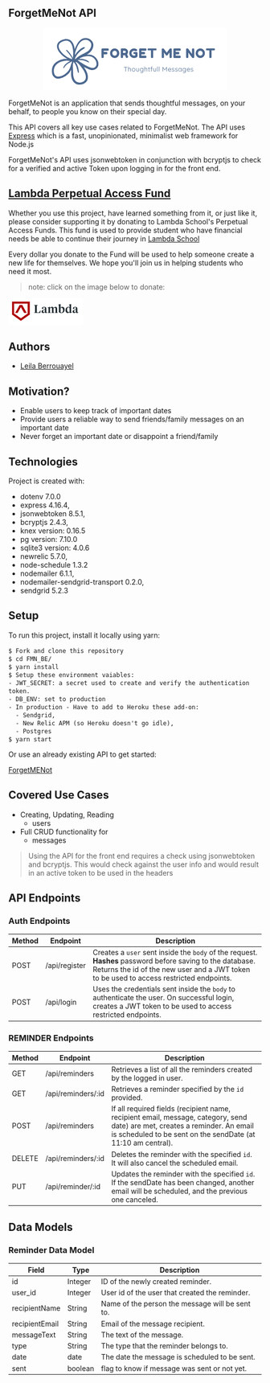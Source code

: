 ## ForgetMeNot API
<p align="center">
  <img alt="forget Me Not homepage" src="https://github.com/leila100/forgetMeNot/blob/master/forgetmenot/src/assets/images/logo2.png">
</p>

ForgetMeNot is an application that sends thoughtful messages, on your behalf, to people you know on their special day.

This API covers all key use cases related to ForgetMeNot. The API uses [Express](https://expressjs.com/) which is a fast, unopinionated, minimalist web framework for Node.js

ForgetMeNot's API uses jsonwebtoken in conjunction with bcryptjs to check for a verified and active Token upon logging in for the front end.

## [Lambda Perpetual Access Fund](https://lambdapaf.org/)

Whether you use this project, have learned something from it, or just like it, please consider supporting it by donating to Lambda School's Perpetual Access Funds. This fund is used to provide student who have financial needs be able to continue their journey in [Lambda School](https://lambdaschool.com/)

Every dollar you donate to the Fund will be used to help someone create a new life for themselves. We hope you'll join us in helping students who need it most.

> note: click on the image below to donate:

[![button](https://github.com/labspt3-nutrition-tracker/nutrition-tracker-BE/blob/david-chua/Images/Lambda%20School.png)](https://lambdapaf.org/)

## Authors

* [Leila Berrouayel](https://github.com/leila100)

## Motivation?

- Enable users to keep track of important dates
- Provide users a reliable way to send friends/family messages on an important date
- Never forget an important date or disappoint a friend/family

## Technologies

Project is created with:
  * dotenv 7.0.0
  * express 4.16.4,
  * jsonwebtoken 8.5.1,
  * bcryptjs 2.4.3,
  * knex version: 0.16.5
  * pg version: 7.10.0
  * sqlite3 version: 4.0.6
  * newrelic 5.7.0,
  * node-schedule 1.3.2
  * nodemailer 6.1.1,
  * nodemailer-sendgrid-transport 0.2.0,
  * sendgrid 5.2.3

## Setup

To run this project, install it locally using yarn:

    $ Fork and clone this repository
    $ cd FMN_BE/
    $ yarn install
    $ Setup these environment vaiables:
    - JWT_SECRET: a secret used to create and verify the authentication token.
    - DB_ENV: set to production
    - In production - Have to add to Heroku these add-on: 
      - Sendgrid, 
      - New Relic APM (so Heroku doesn't go idle),
      - Postgres
    $ yarn start

Or use an already existing API to get started:

[ForgetMENot](https://fmn-be.herokuapp.com/)

## Covered Use Cases

  * Creating, Updating, Reading
    * users
  * Full CRUD functionality for
    * messages

 > Using the API for the front end requires a check using jsonwebtoken and bcryptjs. This would check against the user info and would result in an active token to be used in the headers

## API Endpoints

### Auth Endpoints

| Method | Endpoint      | Description                                                                                                                                                                                          |
| ------ | ------------- | ---------------------------------------------------------------------------------------------------------------------------------------------------------------------------------------------------- |
| POST   | /api/register | Creates a `user` sent inside the `body` of the request. **Hashes** password before saving to the database. Returns the id of the new user and a JWT token to be used to access restricted endpoints. |
| POST   | /api/login    | Uses the credentials sent inside the `body` to authenticate the user. On successful login, creates a JWT token to be used to access restricted endpoints.                                            |

### REMINDER Endpoints

| Method | Endpoint           | Description                                                                                                                                                                                 |
| ------ | ------------------ | ------------------------------------------------------------------------------------------------------------------------------------------------------------------------------------------- |
| GET    | /api/reminders     | Retrieves a list of all the reminders created by the logged in user.                                                                                                                        |
| GET    | /api/reminders/:id | Retrieves a reminder specified by the `id` provided.                                                                                                                                        |
| POST   | /api/reminders     | If all required fields (recipient name, recipient email, message, category, send date) are met, creates a reminder. An email is scheduled to be sent on the sendDate (at 11:10 am central). |
| DELETE | /api/reminders/:id | Deletes the reminder with the specified `id`. It will also cancel the scheduled email.                                                                                                      |
| PUT    | /api/reminder/:id  | Updates the reminder with the specified `id`. If the sendDate has been changed, another email will be scheduled, and the previous one canceled.                                             |

## Data Models

### Reminder Data Model

| Field          | Type    | Description                                     |
| -------------- | ------- | ----------------------------------------------- |
| id             | Integer | ID of the newly created reminder.               |
| user_id        | Integer | User id of the user that created the reminder.  |
| recipientName  | String  | Name of the person the message will be sent to. |
| recipientEmail | String  | Email of the message recipient.                 |
| messageText    | String  | The text of the message.                        |
| type           | String  | The type that the reminder belongs to.          |
| date           | date    | The date the message is scheduled to be sent.   |
| sent           | boolean | flag to know if message was sent or not yet.    |
